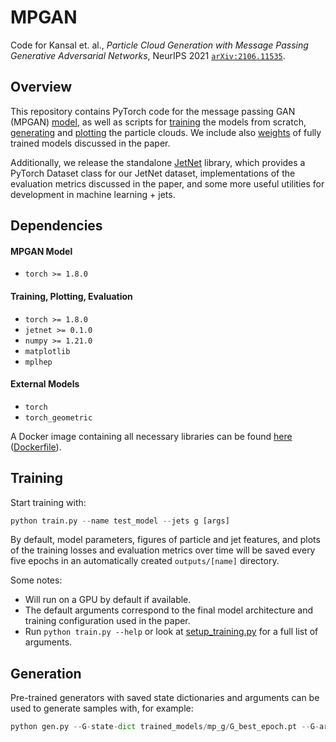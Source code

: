 # MPGAN

Code for Kansal et. al., *Particle Cloud Generation with Message Passing Generative Adversarial Networks*, NeurIPS 2021 [`arXiv:2106.11535`](https://arxiv.org/abs/2106.11535).


## Overview

This repository contains PyTorch code for the message passing GAN (MPGAN) [model](mpgan/model.py), as well as scripts for [training](train.py) the models from scratch, [generating](gen.py) and [plotting](plotting.py) the particle clouds. 
We include also [weights](trained_models) of fully trained models discussed in the paper. 

Additionally, we release the standalone [JetNet](https://github.com/rkansal47/JetNet) library, which provides a PyTorch Dataset class for our JetNet dataset, implementations of the evaluation metrics discussed in the paper, and some more useful utilities for development in machine learning + jets.

## Dependencies

#### MPGAN Model

 - `torch >= 1.8.0`

#### Training, Plotting, Evaluation

 - `torch >= 1.8.0`
 - `jetnet >= 0.1.0`
 - `numpy >= 1.21.0`
 - `matplotlib`
 - `mplhep`

#### External Models

 - `torch`
 - `torch_geometric`


A Docker image containing all necessary libraries can be found [here](https://gitlab-registry.nautilus.optiputer.net/raghsthebest/mnist-graph-gan:latest) ([Dockerfile](Dockerfile)).


## Training

Start training with:

```python
python train.py --name test_model --jets g [args]  
```

By default, model parameters, figures of particle and jet features, and plots of the training losses and evaluation metrics over time will be saved every five epochs in an automatically created `outputs/[name]` directory.

Some notes:
 - Will run on a GPU by default if available. 
 - The default arguments correspond to the final model architecture and training configuration used in the paper. 
 - Run `python train.py --help` or look at [setup_training.py](setup_training.py) for a full list of arguments.


## Generation

Pre-trained generators with saved state dictionaries and arguments can be used to generate samples with, for example:

```python
python gen.py --G-state-dict trained_models/mp_g/G_best_epoch.pt --G-args trained_models/mp_g/args.txt --num-samples 50,000 --output-file trained_models/mp_g/gen_jets.npy
```

